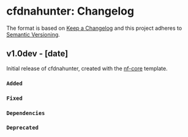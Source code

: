 # cfdnahunter: Changelog

The format is based on [Keep a Changelog](https://keepachangelog.com/en/1.0.0/)
and this project adheres to [Semantic Versioning](https://semver.org/spec/v2.0.0.html).

## v1.0dev - [date]

Initial release of cfdnahunter, created with the [nf-core](https://nf-co.re/) template.

### `Added`

### `Fixed`

### `Dependencies`

### `Deprecated`
